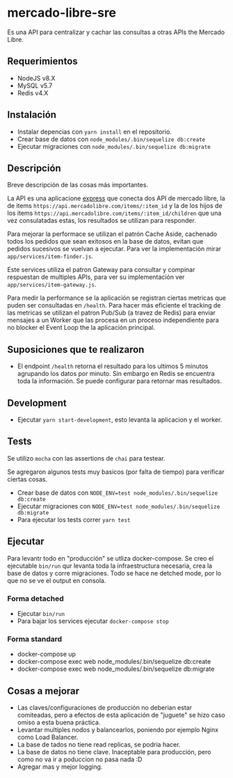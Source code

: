 # mercado-libre-sre

Es una API para centralizar y cachar las consultas a otras APIs the Mercado Libre.

## Requerimientos

- NodeJS v8.X
- MySQL v5.7
- Redis v4.X

## Instalación

- Instalar depencias con `yarn install` en el repositorio.
- Crear base de datos con `node_modules/.bin/sequelize db:create`
- Ejecutar migraciones con `node_modules/.bin/sequelize db:migrate`

## Descripción

Breve descripción de las cosas más importantes.

La API es una aplicacione [express](http://expressjs.com/) que conecta dos API de mercado libre, la de items `https://api.mercadolibre.com/items/:item_id` y la de los hijos de los items `https://api.mercadolibre.com/items/:item_id/children` que una vez consulatadas estas, los resultados se utilizan para responder.

Para mejorar la performace se utilizan el patrón Cache Aside, cachenado todos los pedidos que sean exitosos en la base de datos, evitan que pedidos sucesivos se vuelvan a ejecutar. Para ver la implementación mirar `app/services/item-finder.js`.

Este services utiliza el patron Gateway para consultar y compinar respuestan de multiples APIs, para ver su implementación ver `app/services/item-gateway.js`.

Para medir la performance se la aplicación se registran ciertas metricas que puden ser consultadas en `/health`. Para hacer más eficiente el tracking de las metricas se utilizan el patron Pub/Sub (a travez de Redis) para enviar mensajes a un Worker que las procesa en un proceso independiente para no blocker el Event Loop the la aplicación principal.

## Suposiciones que te realizaron

- El endpoint `/health` retorna el resultado para los ultimos 5 minutos agrupando los datos por minuto. Sin embargo en Redis se encuentra toda la información. Se puede configurar para retornar mas resultados.

## Development

- Ejecutar `yarn start-development`, esto levanta la aplicacion y el worker.

## Tests

Se utilizo `mocha` con las assertions de `chai` para testear.

Se agregaron algunos tests muy basicos (por falta de tiempo) para verificar ciertas cosas.

- Crear base de datos con `NODE_ENV=test node_modules/.bin/sequelize db:create`
- Ejecutar migraciones con `NODE_ENV=test node_modules/.bin/sequelize db:migrate`
- Para ejecutar los tests correr `yarn test`

## Ejecutar

Para levantr todo en "producción" se utliza docker-compose. Se creo el ejecutable `bin/run` qur levanta toda la infraestructura necesaria, crea la base de datos y corre migraciones. Todo se hace ne detched mode, por lo que no se ve el output en consola.

### Forma detached

- Ejecutar `bin/run`
- Para bajar los services ejecutar `docker-compose stop`

### Forma standard

- docker-compose up
- docker-compose exec web node_modules/.bin/sequelize db:create
- docker-compose exec web node_modules/.bin/sequelize db:migrate

## Cosas a mejorar

- Las claves/configuraciones de producción no deberian estar comiteadas, pero a efectos de esta aplicación de "juguete" se hizo caso omiso a esta buena práctica.
- Levantar multiples nodos y balancearlos, poniendo por ejemplo Nginx como Load Balancer.
- La base de tados no tiene read replicas, se podria hacer.
- La base de datos no tiene clave. Inaceptable para producción, pero como no va ir a poduccion no pasa nada :D
- Agregar mas y mejor logging.



